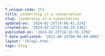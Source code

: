 ```yaml
---
f_unique-code: 252
title: Leadership is a conversation
slug: leadership-is-a-conversation
updated-on: '2024-02-23T14:08:41.524Z'
created-on: '2024-02-22T15:08:29.236Z'
published-on: '2024-02-23T14:16:55.370Z'
f_date-published: '2012-06-24T00:00:00.000Z'
layout: '[blog].html'
tags: blog
---
```



